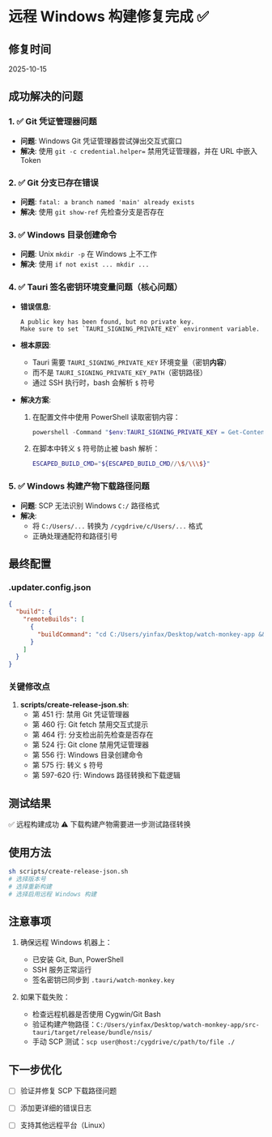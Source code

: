 # 远程 Windows 构建修复完成 ✅

## 修复时间
2025-10-15

## 成功解决的问题

### 1. ✅ Git 凭证管理器问题
- **问题**: Windows Git 凭证管理器尝试弹出交互式窗口
- **解决**: 使用 `git -c credential.helper=` 禁用凭证管理器，并在 URL 中嵌入 Token

### 2. ✅ Git 分支已存在错误
- **问题**: `fatal: a branch named 'main' already exists`
- **解决**: 使用 `git show-ref` 先检查分支是否存在

### 3. ✅ Windows 目录创建命令
- **问题**: Unix `mkdir -p` 在 Windows 上不工作
- **解决**: 使用 `if not exist ... mkdir ...`

### 4. ✅ Tauri 签名密钥环境变量问题（核心问题）
- **错误信息**: 
  ```
  A public key has been found, but no private key. 
  Make sure to set `TAURI_SIGNING_PRIVATE_KEY` environment variable.
  ```

- **根本原因**: 
  - Tauri 需要 `TAURI_SIGNING_PRIVATE_KEY` 环境变量（密钥**内容**）
  - 而不是 `TAURI_SIGNING_PRIVATE_KEY_PATH`（密钥路径）
  - 通过 SSH 执行时，bash 会解析 `$` 符号

- **解决方案**:
  1. 在配置文件中使用 PowerShell 读取密钥内容：
     ```powershell
     powershell -Command "$env:TAURI_SIGNING_PRIVATE_KEY = Get-Content -Raw '.tauri/watch-monkey.key'; $env:TAURI_SIGNING_PRIVATE_KEY_PASSWORD = '88888888'; bun run tauri build"
     ```
  
  2. 在脚本中转义 `$` 符号防止被 bash 解析：
     ```bash
     ESCAPED_BUILD_CMD="${ESCAPED_BUILD_CMD//\$/\\\$}"
     ```

### 5. ✅ Windows 构建产物下载路径问题
- **问题**: SCP 无法识别 Windows `C:/` 路径格式
- **解决**: 
  - 将 `C:/Users/...` 转换为 `/cygdrive/c/Users/...` 格式
  - 正确处理通配符和路径引号

## 最终配置

### .updater.config.json
```json
{
  "build": {
    "remoteBuilds": [
      {
        "buildCommand": "cd C:/Users/yinfax/Desktop/watch-monkey-app && bun install && powershell -Command \"$env:TAURI_SIGNING_PRIVATE_KEY = Get-Content -Raw '.tauri/watch-monkey.key'; $env:TAURI_SIGNING_PRIVATE_KEY_PASSWORD = '88888888'; bun run tauri build\""
      }
    ]
  }
}
```

### 关键修改点
1. **scripts/create-release-json.sh**:
   - 第 451 行: 禁用 Git 凭证管理器
   - 第 460 行: Git fetch 禁用交互式提示
   - 第 464 行: 分支检出前先检查是否存在
   - 第 524 行: Git clone 禁用凭证管理器
   - 第 556 行: Windows 目录创建命令
   - 第 575 行: 转义 `$` 符号
   - 第 597-620 行: Windows 路径转换和下载逻辑

## 测试结果
✅ 远程构建成功
⚠️  下载构建产物需要进一步测试路径转换

## 使用方法
```bash
sh scripts/create-release-json.sh
# 选择版本号
# 选择重新构建
# 选择启用远程 Windows 构建
```

## 注意事项
1. 确保远程 Windows 机器上：
   - 已安装 Git, Bun, PowerShell
   - SSH 服务正常运行
   - 签名密钥已同步到 `.tauri/watch-monkey.key`

2. 如果下载失败：
   - 检查远程机器是否使用 Cygwin/Git Bash
   - 验证构建产物路径：`C:/Users/yinfax/Desktop/watch-monkey-app/src-tauri/target/release/bundle/nsis/`
   - 手动 SCP 测试：`scp user@host:/cygdrive/c/path/to/file ./`

## 下一步优化
- [ ] 验证并修复 SCP 下载路径问题
- [ ] 添加更详细的错误日志
- [ ] 支持其他远程平台（Linux）

